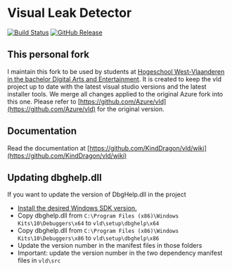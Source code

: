 # Visual Leak Detector 

[![Build Status](https://github.com/avadae/vld/actions/workflows/msbuild.yml/badge.svg)](https://github.com/avadae/msbuild/actions)
[![GitHub Release](https://img.shields.io/github/v/release/avadae/vld?logo=github&sort=semver)](https://github.com/avadae/vld/releases/latest)

## This personal fork

I maintain this fork to be used by students at [Hogeschool West-Vlaanderen in the bachelor Digital Arts and Entertainment](https://www.digitalartsandentertainment.be/). It is created to keep the vld project up to date with the latest visual studio versions and the latest installer tools. We merge all changes applied to the original Azure fork into this one. Please refer to [https://github.com/Azure/vld](https://github.com/Azure/vld) for the original version.

## Documentation

Read the documentation at [https://github.com/KindDragon/vld/wiki](https://github.com/KindDragon/vld/wiki)

## Updating dbghelp.dll

If you want to update the version of DbgHelp.dll in the project

- [Install the desired Windows SDK version.](https://developer.microsoft.com/en-us/windows/downloads/sdk-archive/)
- Copy dbghelp.dll from ```C:\Program Files (x86)\Windows Kits\10\Debuggers\x64``` to ```vld\setup\dbghelp\x64```
- Copy dbghelp.dll from ```C:\Program Files (x86)\Windows Kits\10\Debuggers\x86``` to ```vld\setup\dbghelp\x86```
- Update the version number in the manifest files in those folders
- Important: update the version number in the two dependency manifest files in ```vld\src```
